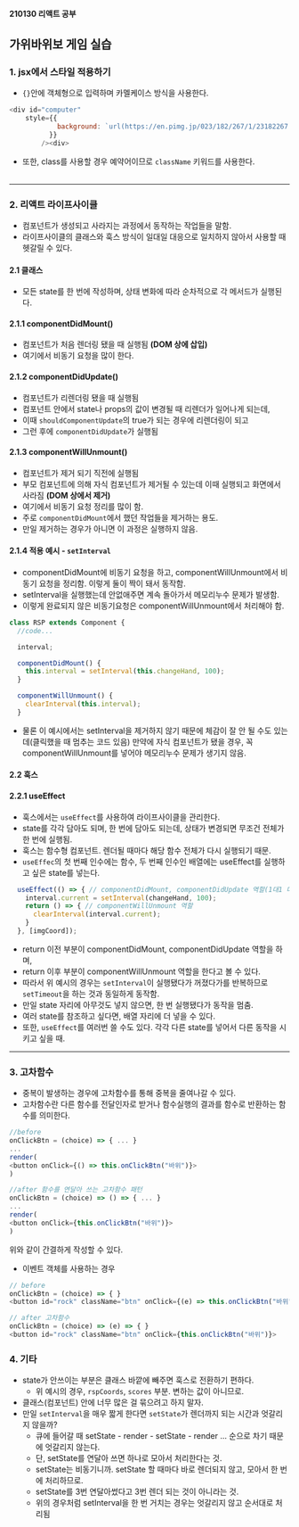 #### 210130 리액트 공부
## 가위바위보 게임 실습
### 1. jsx에서 스타일 적용하기
- `{}`안에 객체형으로 입력하며 카멜케이스 방식을 사용한다.
```javascript
<div id="computer"
    style={{
            background: `url(https://en.pimg.jp/023/182/267/1/23182267.jpg) ${imgCoord} 0`,
          }}
        /><div>
```
- 또한, class를 사용할 경우 예약어이므로 `className` 키워드를 사용한다.   
&nbsp;
-------
### 2. 리액트 라이프사이클
- 컴포넌트가 생성되고 사라지는 과정에서 동작하는 작업들을 말함.
- 라이프사이클의 클래스와 훅스 방식이 일대일 대응으로 일치하지 않아서 사용할 때 헷갈릴 수 있다.
#### 2.1 클래스
- 모든 state를 한 번에 작성하며, 상태 변화에 따라 순차적으로 각 메서드가 실행된다.
#### 2.1.1 componentDidMount()
- 컴포넌트가 처음 렌더링 됐을 때 실행됨 **(DOM 상에 삽입)**
- 여기에서 비동기 요청을 많이 한다.
#### 2.1.2 componentDidUpdate()
- 컴포넌트가 리렌더링 됐을 때 실행됨
- 컴포넌트 안에서 state나 props의 값이 변경될 때 리렌더가 일어나게 되는데,
- 이때 `shouldComponentUpdate`의 true가 되는 경우에 리렌더링이 되고
- 그런 후에 `componentDidUpdate`가 실행됨
#### 2.1.3 componentWillUnmount()
- 컴포넌트가 제거 되기 직전에 실행됨
- 부모 컴포넌트에 의해 자식 컴포넌트가 제거될 수 있는데 이때 실행되고 화면에서 사라짐 **(DOM 상에서 제거)**
- 여기에서 비동기 요청 정리를 많이 함.
- 주로 `componentDidMount`에서 했던 작업들을 제거하는 용도.
- 만일 제거하는 경우가 아니면 이 과정은 실행하지 않음.
#### 2.1.4 적용 예시 - `setInterval`
- componentDidMount에 비동기 요청을 하고, componentWillUnmount에서 비동기 요청을 정리함. 이렇게 둘이 짝이 돼서 동작함.
- setInterval을 실행했는데 안없애주면 계속 돌아가서 메모리누수 문제가 발생함.
- 이렇게 완료되지 않은 비동기요청은 componentWillUnmount에서 처리해야 함.
```javascript
class RSP extends Component {
  //code...

  interval;

  componentDidMount() {
    this.interval = setInterval(this.changeHand, 100);
  }

  componentWillUnmount() {
    clearInterval(this.interval);
  }
```
- 물론 이 예시에서는 setInterval을 제거하지 않기 때문에 체감이 잘 안 될 수도 있는데(클릭했을 때 멈추는 코드 있음)
만약에 자식 컴포넌트가 됐을 경우, 꼭 componentWillUnmount를 넣어야 메모리누수 문제가 생기지 않음.
#### 2.2 훅스
#### 2.2.1 useEffect
- 훅스에서는 `useEffect`를 사용하여 라이프사이클을 관리한다.
- state를 각각 담아도 되며, 한 번에 담아도 되는데, 상태가 변경되면 무조건 전체가 한 번에 실행됨.
- 훅스는 함수형 컴포넌트. 렌더될 때마다 해당 함수 전체가 다시 실행되기 때문.
- `useEffec`의 첫 번째 인수에는 함수, 두 번째 인수인 배열에는 useEffect를 실행하고 싶은 state를 넣는다.
```javascript
  useEffect(() => { // componentDidMount, componentDidUpdate 역할(1대1 대응은 아니지만 비슷)
    interval.current = setInterval(changeHand, 100);
    return () => { // componentWillUnmount 역할
      clearInterval(interval.current);
    }
  }, [imgCoord]);
```
- return 이전 부분이 componentDidMount, componentDidUpdate 역할을 하며,
- return 이후 부분이 componentWillUnmount 역할을 한다고 볼 수 있다.
- 따라서 위 예시의 경우는 `setInterval`이 실행됐다가 꺼졌다가를 반복하므로 `setTimeout`을 하는 것과 동일하게 동작함.
- 만일 state 자리에 아무것도 넣지 않으면, 한 번 실행됐다가 동작을 멈춤.
- 여러 state를 참조하고 싶다면, 배열 자리에 더 넣을 수 있다.
- 또한, `useEffect`를 여러번 쓸 수도 있다. 각각 다른 state를 넣어서 다른 동작을 시키고 싶을 때. 
--------
### 3. 고차함수
- 중복이 발생하는 경우에 고차함수를 통해 중복을 줄여나갈 수 있다.
- 고차함수란 다른 함수를 전달인자로 받거나 함수실행의 결과를 함수로 반환하는 함수를 의미한다.
```javascript
//before
onClickBtn = (choice) => { ... }
...
render(
<button onClick={() => this.onClickBtn("바위")}>
)

//after 함수를 연달아 쓰는 고차함수 패턴
onClickBtn = (choice) => () => { ... }
...
render(
<button onClick={this.onClickBtn("바위")}>
)
```
위와 같이 간결하게 작성할 수 있다.
- 이벤트 객체를 사용하는 경우
```javascript
// before
onClickBtn = (choice) => { }
<button id="rock" className="btn" onClick={(e) => this.onClickBtn("바위")}>

// after 고차함수
onClickBtn = (choice) => (e) => { }
<button id="rock" className="btn" onClick={this.onClickBtn("바위")}>
```
### 4. 기타
- state가 안쓰이는 부분은 클래스 바깥에 빼주면 훅스로 전환하기 편하다.
  - 위 예시의 경우, `rspCoords`, `scores` 부분. 변하는 값이 아니므로.
- 클래스(컴포넌트) 안에 너무 많은 걸 묶으려고 하지 말자.
- 만일 `setInterval`을 매우 짧게 한다면 `setState`가 렌더까지 되는 시간과 엇갈리지 않을까?
  - 큐에 들어갈 때 setState - render - setState - render ... 순으로 차기 때문에 엇갈리지 않는다.
  - 단, setState를 연달아 쓰면 하나로 모아서 처리한다는 것.
  - setState는 비동기니까. setState 할 때마다 바로 렌더되지 않고, 모아서 한 번에 처리하므로.
  - setState를 3번 연달아썼다고 3번 렌더 되는 것이 아니라는 것.
  - 위의 경우처럼 setInterval을 한 번 거치는 경우는 엇갈리지 않고 순서대로 처리됨
